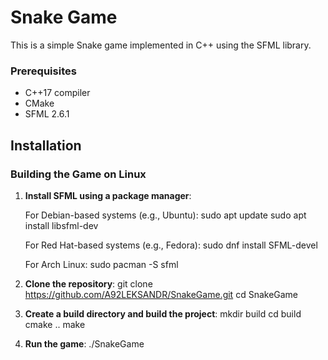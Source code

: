 # Snake Game

This is a simple Snake game implemented in C++ using the SFML library.

### Prerequisites

- C++17 compiler
- CMake
- SFML 2.6.1

## Installation

### Building the Game on Linux

1. **Install SFML using a package manager**:

   For Debian-based systems (e.g., Ubuntu):
   sudo apt update
   sudo apt install libsfml-dev
  
   For Red Hat-based systems (e.g., Fedora):
   sudo dnf install SFML-devel

   For Arch Linux:
   sudo pacman -S sfml
   
2. **Clone the repository**:
   git clone https://github.com/A92LEKSANDR/SnakeGame.git
   cd SnakeGame

3. **Create a build directory and build the project**:
   mkdir build
   cd build
   cmake ..
   make

4. **Run the game**:
   ./SnakeGame
